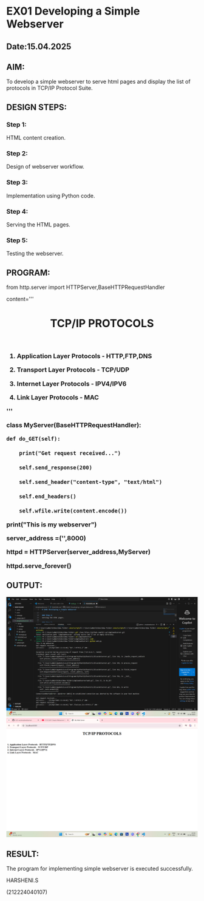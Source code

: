 # EX01 Developing a Simple Webserver
## Date:15.04.2025

## AIM:
To develop a simple webserver to serve html pages and display the list of protocols in TCP/IP Protocol Suite.


## DESIGN STEPS:
### Step 1: 
HTML content creation.

### Step 2:
Design of webserver workflow.

### Step 3:
Implementation using Python code.

### Step 4:
Serving the HTML pages.

### Step 5:
Testing the webserver.

## PROGRAM:
from http.server import HTTPServer,BaseHTTPRequestHandler

content='''

<!doctype html>

<html>
    
<head>
    
<title> My Web Server</title>

</head>

<body>
    
<center><h1>TCP/IP PROTOCOLS</h1><br>
    
</center>

<h3>
    
1. Application Layer Protocols - HTTP,FTP,DNS<br>

2. Transport Layer Protocols - TCP/UDP<br>

3. Internet Layer Protocols - IPV4/IPV6<br>

4. Link Layer Protocols - MAC<br>

</body>

</html>

'''

class MyServer(BaseHTTPRequestHandler):

    def do_GET(self):
    
        print("Get request received...")
        
        self.send_response(200) 
        
        self.send_header("content-type", "text/html") 
        
        self.end_headers()
        
        self.wfile.write(content.encode())

print("This is my webserver") 

server_address =('',8000)

httpd = HTTPServer(server_address,MyServer)

httpd.serve_forever()

## OUTPUT:
![alt text](image.png)
![alt text](snmp/image.png)

## RESULT:
The program for implementing simple webserver is executed successfully.

HARSHENI.S

(212224040107)
